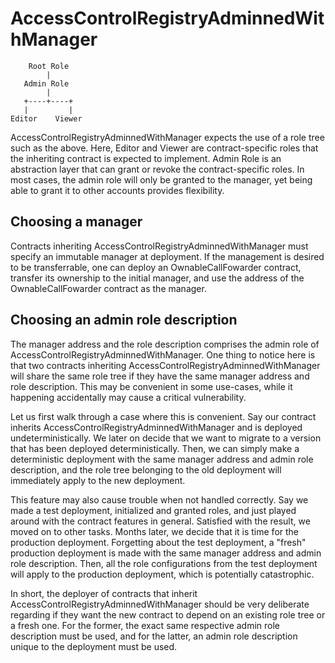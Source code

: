 # AccessControlRegistryAdminnedWithManager

```
    Root Role
        |
   Admin Role
        |
   +----+----+
   |         |
Editor    Viewer
```

AccessControlRegistryAdminnedWithManager expects the use of a role tree such as the above.
Here, Editor and Viewer are contract-specific roles that the inheriting contract is expected to implement.
Admin Role is an abstraction layer that can grant or revoke the contract-specific roles.
In most cases, the admin role will only be granted to the manager, yet being able to grant it to other accounts provides flexibility.

## Choosing a manager

Contracts inheriting AccessControlRegistryAdminnedWithManager must specify an immutable manager at deployment.
If the management is desired to be transferrable, one can deploy an OwnableCallFowarder contract, transfer its ownership to the initial manager, and use the address of the OwnableCallFowarder contract as the manager.

## Choosing an admin role description

The manager address and the role description comprises the admin role of AccessControlRegistryAdminnedWithManager.
One thing to notice here is that two contracts inheriting AccessControlRegistryAdminnedWithManager will share the same role tree if they have the same manager address and role description.
This may be convenient in some use-cases, while it happening accidentally may cause a critical vulnerability.

Let us first walk through a case where this is convenient.
Say our contract inherits AccessControlRegistryAdminnedWithManager and is deployed undeterministically.
We later on decide that we want to migrate to a version that has been deployed deterministically.
Then, we can simply make a deterministic deployment with the same manager address and admin role description, and the role tree belonging to the old deployment will immediately apply to the new deployment.

This feature may also cause trouble when not handled correctly.
Say we made a test deployment, initialized and granted roles, and just played around with the contract features in general.
Satisfied with the result, we moved on to other tasks.
Months later, we decide that it is time for the production deployment.
Forgetting about the test deployment, a "fresh" production deployment is made with the same manager address and admin role description.
Then, all the role configurations from the test deployment will apply to the production deployment, which is potentially catastrophic.

In short, the deployer of contracts that inherit AccessControlRegistryAdminnedWithManager should be very deliberate regarding if they want the new contract to depend on an existing role tree or a fresh one.
For the former, the exact same respective admin role description must be used, and for the latter, an admin role description unique to the deployment must be used.
